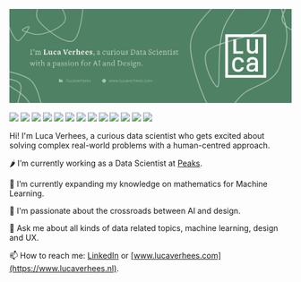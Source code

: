 
[![Social banner for lucavh](./social-banner.png)](https://www.lucaverhees.nl)

![](https://img.shields.io/badge/-Python-informational?style=flat&logo=python&logoColor=white&color=6FAB88)
![](https://img.shields.io/badge/-R-informational?style=flat&logo=r&logoColor=white&color=6FAB88)
![](https://img.shields.io/badge/-PostgreSQL-informational?style=flat&logo=postgresql&logoColor=white&color=6FAB88)
![](https://img.shields.io/badge/-MySQL-informational?style=flat&logo=mysql&logoColor=white&color=6FAB88)
![](https://img.shields.io/badge/-TensorFlow-informational?style=flat&logo=tensorflow&logoColor=white&color=6FAB88)
![](https://img.shields.io/badge/-PyTorch-informational?style=flat&logo=pytorch&logoColor=white&color=6FAB88)
![](https://img.shields.io/badge/-Pandas-informational?style=flat&logo=pandas&logoColor=white&color=6FAB88)
![](https://img.shields.io/badge/-Jupyter-informational?style=flat&logo=jupyter&logoColor=white&color=6FAB88)
![](https://img.shields.io/badge/-Grafana-informational?style=flat&logo=grafana&logoColor=white&color=6FAB88)
![](https://img.shields.io/badge/-Tableau-informational?style=flat&logo=tableau&logoColor=white&color=6FAB88)
![](https://img.shields.io/badge/-Salesforce-informational?style=flat&logo=salesforce&logoColor=white&color=6FAB88)
![](https://img.shields.io/badge/-JavaScript-informational?style=flat&logo=javascript&logoColor=white&color=6FAB88)
![](https://img.shields.io/badge/-Sketch-informational?style=flat&logo=sketch&logoColor=white&color=6FAB88)

Hi! I'm Luca Verhees, a curious data scientist who gets excited about solving complex real-world problems with a human-centred approach.

🌶 I’m currently working as a Data Scientist at [Peaks](www.peaks.com).

🌱 I’m currently expanding my knowledge on mathematics for Machine Learning.

💫 I'm passionate about the crossroads between AI and design.

💬 Ask me about all kinds of data related topics, machine learning, design and UX.

📫 How to reach me: [LinkedIn](https://www.linkedin.com/in/lucaverhees/) or [www.lucaverhees.com](https://www.lucaverhees.nl).
